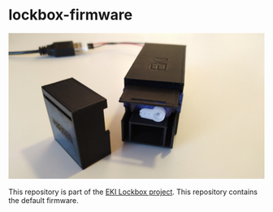 # lockbox-firmware

![A fully assembled lock box](box.png)

This repository is part of the [EKI Lockbox project](https://embeddedkink.com/lockbox). This repository contains the default firmware.
